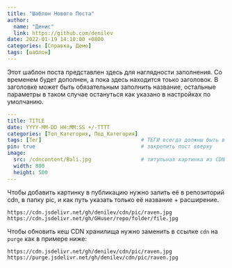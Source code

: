 ```yaml
---
title: "Шаблон Нового Поста"
author:
  name: "Денис"
  link: https://github.com/denilev
date: 2022-01-19 14:10:00 +0800
categories: [Справка, Демо]
tags: [шаблон]
---
```


Этот шаблон поста представлен здесь для наглядности заполнения. Со временем будет дополнен, а пока здесь находится тоько заголовок. В заголовке может быть обязательным заполнить название, остальные параметры в таком случае остануться как указано в настройках по умолчанию. 


```yaml
---
title: TITLE
date: YYYY-MM-DD HH:MM:SS +/-TTTT
categories: [Топ_Категория, Под_Категория]
tags: [Тег]                                # ТЕГИ всегда должны быть в нижнем регистре
pin: true                                  # закрепить пост вверху
image:
  src: /cdncontent/Bali.jpg                # титульная картинка из CDN хранилища
  width: 800
  height: 500
---
```


Чтобы добавить картинку в публикацию нужно залить её в репозиторий cdn, в папку pic, и как путь указать только её название + расширение.

```
https://cdn.jsdelivr.net/gh/denilev/cdn/pic/raven.jpg
https://cdn.jsdelivr.net/gh/GHuser/repo/folder/file.jpg
```
Чтобы обновить кеш CDN хранилища нужно заменить в ссылке `cdn` на `purge` как в примере ниже:
```
https://cdn.jsdelivr.net/gh/denilev/cdn/pic/raven.jpg
https://purge.jsdelivr.net/gh/denilev/cdn/pic/raven.jpg
```
